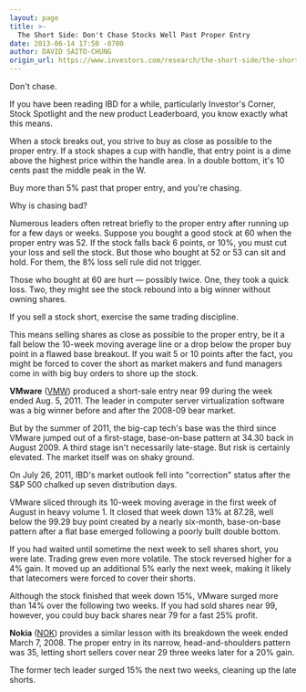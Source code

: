 ```yaml
---
layout: page
title: >-
  The Short Side: Don't Chase Stocks Well Past Proper Entry
date: 2013-06-14 17:50 -0700
author: DAVID SAITO-CHUNG
origin_url: https://www.investors.com/research/the-short-side/the-short-side-dont-chase-stocks-well-past-proper-entry
---
```





Don't chase.


If you have been reading IBD for a while, particularly Investor's Corner, Stock Spotlight and the new product Leaderboard, you know exactly what this means.


When a stock breaks out, you strive to buy as close as possible to the proper entry. If a stock shapes a cup with handle, that entry point is a dime above the highest price within the handle area. In a double bottom, it's 10 cents past the middle peak in the W.


Buy more than 5% past that proper entry, and you're chasing.


Why is chasing bad?


Numerous leaders often retreat briefly to the proper entry after running up for a few days or weeks. Suppose you bought a good stock at 60 when the proper entry was 52. If the stock falls back 6 points, or 10%, you must cut your loss and sell the stock. But those who bought at 52 or 53 can sit and hold. For them, the 8% loss sell rule did not trigger.


Those who bought at 60 are hurt — possibly twice. One, they took a quick loss. Two, they might see the stock rebound into a big winner without owning shares.


If you sell a stock short, exercise the same trading discipline.


This means selling shares as close as possible to the proper entry, be it a fall below the 10-week moving average line or a drop below the proper buy point in a flawed base breakout. If you wait 5 or 10 points after the fact, you might be forced to cover the short as market makers and fund managers come in with big buy orders to shore up the stock.


**VMware** ([VMW](https://research.investors.com/quote.aspx?symbol=VMW)) produced a short-sale entry near 99 during the week ended Aug. 5, 2011. The leader in computer server virtualization software was a big winner before and after the 2008-09 bear market.


But by the summer of 2011, the big-cap tech's base was the third since VMware jumped out of a first-stage, base-on-base pattern at 34.30 back in August 2009. A third stage isn't necessarily late-stage. But risk is certainly elevated. The market itself was on shaky ground.


On July 26, 2011, IBD's market outlook fell into "correction" status after the S&P 500 chalked up seven distribution days.


VMware sliced through its 10-week moving average in the first week of August in heavy volume 1. It closed that week down 13% at 87.28, well below the 99.29 buy point created by a nearly six-month, base-on-base pattern after a flat base emerged following a poorly built double bottom.


If you had waited until sometime the next week to sell shares short, you were late. Trading grew even more volatile. The stock reversed higher for a 4% gain. It moved up an additional 5% early the next week, making it likely that latecomers were forced to cover their shorts.


Although the stock finished that week down 15%, VMware surged more than 14% over the following two weeks. If you had sold shares near 99, however, you could buy back shares near 79 for a fast 25% profit.


**Nokia** ([NOK](https://research.investors.com/quote.aspx?symbol=NOK)) provides a similar lesson with its breakdown the week ended March 7, 2008. The proper entry in its narrow, head-and-shoulders pattern was 35, letting short sellers cover near 29 three weeks later for a 20% gain.


The former tech leader surged 15% the next two weeks, cleaning up the late shorts.




